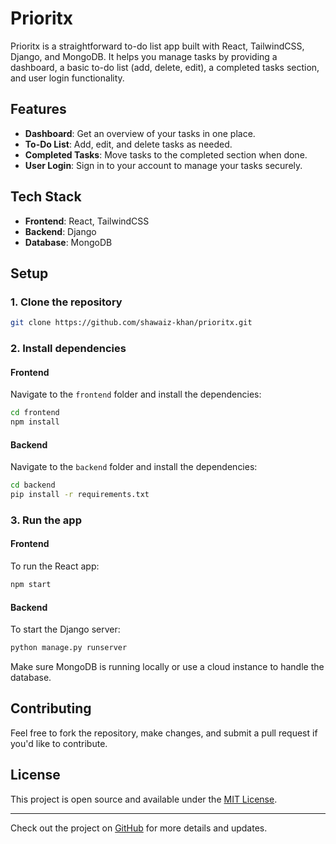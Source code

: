 # Prioritx

Prioritx is a straightforward to-do list app built with React, TailwindCSS, Django, and MongoDB. It helps you manage tasks by providing a dashboard, a basic to-do list (add, delete, edit), a completed tasks section, and user login functionality.

## Features
- **Dashboard**: Get an overview of your tasks in one place.
- **To-Do List**: Add, edit, and delete tasks as needed.
- **Completed Tasks**: Move tasks to the completed section when done.
- **User Login**: Sign in to your account to manage your tasks securely.

## Tech Stack
- **Frontend**: React, TailwindCSS
- **Backend**: Django
- **Database**: MongoDB

## Setup

### 1. Clone the repository

```bash
git clone https://github.com/shawaiz-khan/prioritx.git
```

### 2. Install dependencies

#### Frontend

Navigate to the `frontend` folder and install the dependencies:

```bash
cd frontend
npm install
```

#### Backend

Navigate to the `backend` folder and install the dependencies:

```bash
cd backend
pip install -r requirements.txt
```

### 3. Run the app

#### Frontend

To run the React app:

```bash
npm start
```

#### Backend

To start the Django server:

```bash
python manage.py runserver
```

Make sure MongoDB is running locally or use a cloud instance to handle the database.

## Contributing

Feel free to fork the repository, make changes, and submit a pull request if you'd like to contribute.

## License

This project is open source and available under the [MIT License](LICENSE).

---

Check out the project on [GitHub](https://github.com/shawaiz-khan/prioritx) for more details and updates.
